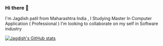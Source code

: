 ### Hi there 👋

I'm Jagdish patil from Maharashtra India , I Studying Master In Computer Application ( Professional )
I'm looking to collaborate on my self in Software industry 


[![Jagdish's GitHub stats](https://github-readme-stats.vercel.app/api?username=jagdishpatil07)](https://github.com/jagdishpatil07[/github-readme-stats)
